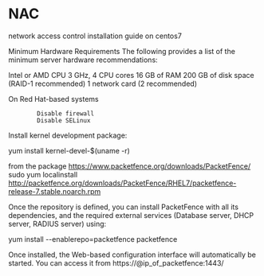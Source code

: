 # NAC
network access control installation guide on centos7 

 Minimum Hardware Requirements
The following provides a list of the minimum server hardware recommendations:

Intel or AMD CPU 3 GHz, 4 CPU cores
16 GB of RAM
200 GB of disk space (RAID-1 recommended)
1 network card (2 recommended)

On Red Hat-based systems

            Disable firewall
            Disable SELinux

            
Install kernel development package:

yum install kernel-devel-$(uname -r)

from the package https://www.packetfence.org/downloads/PacketFence/ 
sudo yum localinstall http://packetfence.org/downloads/PacketFence/RHEL7/packetfence-release-7.stable.noarch.rpm



Once the repository is defined, you can install PacketFence with all its dependencies, and the required external services (Database server, DHCP server, RADIUS server) using:

yum install --enablerepo=packetfence packetfence

Once installed, the Web-based configuration interface will automatically be started. You can access it from https://@ip_of_packetfence:1443/

